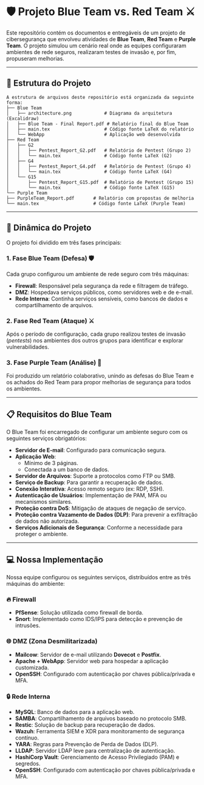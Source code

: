 # 🛡️ Projeto Blue Team vs. Red Team ⚔️

Este repositório contém os documentos e entregáveis de um projeto de cibersegurança que envolveu atividades de **Blue Team**, **Red Team** e **Purple Team**. O projeto simulou um cenário real onde as equipes configuraram ambientes de rede seguros, realizaram testes de invasão e, por fim, propuseram melhorias.

---

## 📂 Estrutura do Projeto
```
A estrutura de arquivos deste repositório está organizada da seguinte forma:
├── Blue Team
│   ├── architecture.png            # Diagrama da arquitetura (Excalidraw)
│   ├── Blue Team - Final Report.pdf # Relatório final do Blue Team
│   ├── main.tex                    # Código fonte LaTeX do relatório
│   └── WebApp                      # Aplicação web desenvolvida
├── Red Team
│   ├── G2
│   │   ├── Pentest_Report_G2.pdf   # Relatório de Pentest (Grupo 2)
│   │   └── main.tex                # Código fonte LaTeX (G2)
│   ├── G4
│   │   ├── Pentest_Report_G4.pdf   # Relatório de Pentest (Grupo 4)
│   │   └── main.tex                # Código fonte LaTeX (G4)
│   └── G15
│       ├── Pentest_Report_G15.pdf  # Relatório de Pentest (Grupo 15)
│       └── main.tex                # Código fonte LaTeX (G15)
└── Purple Team
├── PurpleTeam_Report.pdf       # Relatório com propostas de melhoria
└── main.tex                    # Código fonte LaTeX (Purple Team)
```
---

## 🎯 Dinâmica do Projeto

O projeto foi dividido em três fases principais:

### 1. Fase Blue Team (Defesa) 🛡️
Cada grupo configurou um ambiente de rede seguro com três máquinas:
- **Firewall**: Responsável pela segurança da rede e filtragem de tráfego.
- **DMZ**: Hospedava serviços públicos, como servidores web e de e-mail.
- **Rede Interna**: Continha serviços sensíveis, como bancos de dados e compartilhamento de arquivos.

### 2. Fase Red Team (Ataque) ⚔️
Após o período de configuração, cada grupo realizou testes de invasão (*pentests*) nos ambientes dos outros grupos para identificar e explorar vulnerabilidades.

### 3. Fase Purple Team (Análise) 🤝
Foi produzido um relatório colaborativo, unindo as defesas do Blue Team e os achados do Red Team para propor melhorias de segurança para todos os ambientes.

---

## 📋 Requisitos do Blue Team

O Blue Team foi encarregado de configurar um ambiente seguro com os seguintes serviços obrigatórios:

- **Servidor de E-mail**: Configurado para comunicação segura.
- **Aplicação Web**:
  - Mínimo de 3 páginas.
  - Conectada a um banco de dados.
- **Servidor de Arquivos**: Suporte a protocolos como FTP ou SMB.
- **Serviço de Backup**: Para garantir a recuperação de dados.
- **Conexão Interativa**: Acesso remoto seguro (ex: RDP, SSH).
- **Autenticação de Usuários**: Implementação de PAM, MFA ou mecanismos similares.
- **Proteção contra DoS**: Mitigação de ataques de negação de serviço.
- **Proteção contra Vazamento de Dados (DLP)**: Para prevenir a exfiltração de dados não autorizada.
- **Serviços Adicionais de Segurança**: Conforme a necessidade para proteger o ambiente.

---

## 💻 Nossa Implementação

Nossa equipe configurou os seguintes serviços, distribuídos entre as três máquinas do ambiente:

### 🔥 Firewall
- **PfSense**: Solução utilizada como firewall de borda.
- **Snort**: Implementado como IDS/IPS para detecção e prevenção de intrusões.

### 🌐 DMZ (Zona Desmilitarizada)
- **Mailcow**: Servidor de e-mail utilizando **Dovecot** e **Postfix**.
- **Apache + WebApp**: Servidor web para hospedar a aplicação customizada.
- **OpenSSH**: Configurado com autenticação por chaves pública/privada e MFA.

### 🔒 Rede Interna
- **MySQL**: Banco de dados para a aplicação web.
- **SAMBA**: Compartilhamento de arquivos baseado no protocolo SMB.
- **Restic**: Solução de backup para recuperação de dados.
- **Wazuh**: Ferramenta SIEM e XDR para monitoramento de segurança contínuo.
- **YARA**: Regras para Prevenção de Perda de Dados (DLP).
- **LLDAP**: Servidor LDAP leve para centralização de autenticação.
- **HashiCorp Vault**: Gerenciamento de Acesso Privilegiado (PAM) e segredos.
- **OpenSSH**: Configurado com autenticação por chaves pública/privada e MFA.
